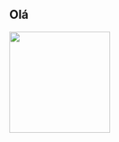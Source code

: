 ## Olá

<div>
  <img height="180em" src='https://github-readme-stats.vercel.app/api?username=FreakW&theme=dark'>
</div>
